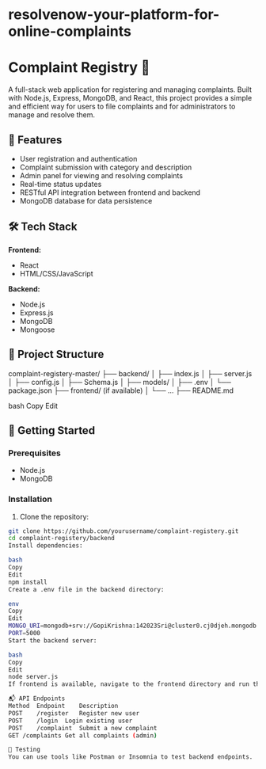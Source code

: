 # resolvenow-your-platform-for-online-complaints
# Complaint Registry 📝

A full-stack web application for registering and managing complaints. Built with Node.js, Express, MongoDB, and React, this project provides a simple and efficient way for users to file complaints and for administrators to manage and resolve them.

## 🔧 Features

- User registration and authentication
- Complaint submission with category and description
- Admin panel for viewing and resolving complaints
- Real-time status updates
- RESTful API integration between frontend and backend
- MongoDB database for data persistence

## 🛠️ Tech Stack

**Frontend:**
- React
- HTML/CSS/JavaScript

**Backend:**
- Node.js
- Express.js
- MongoDB
- Mongoose

## 📁 Project Structure

complaint-registery-master/
├── backend/
│ ├── index.js
│ ├── server.js
│ ├── config.js
│ ├── Schema.js
│ ├── models/
│ ├── .env
│ └── package.json
├── frontend/ (if available)
│ └── ...
├── README.md

bash
Copy
Edit

## 🚀 Getting Started

### Prerequisites

- Node.js
- MongoDB

### Installation

1. Clone the repository:

```bash
git clone https://github.com/yourusername/complaint-registery.git
cd complaint-registery/backend
Install dependencies:

bash
Copy
Edit
npm install
Create a .env file in the backend directory:

env
Copy
Edit
MONGO_URI=mongodb+srv://GopiKrishna:142023Sri@cluster0.cj0djeh.mongodb.net/complaintDB?retryWrites=true&w=majority&appName=Cluster0
PORT=5000
Start the backend server:

bash
Copy
Edit
node server.js
If frontend is available, navigate to the frontend directory and run the React app.

📬 API Endpoints
Method	Endpoint	Description
POST	/register	Register new user
POST	/login	Login existing user
POST	/complaint	Submit a new complaint
GET	/complaints	Get all complaints (admin)

🧪 Testing
You can use tools like Postman or Insomnia to test backend endpoints.
